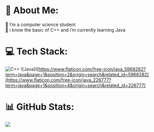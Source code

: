 # 💫 About Me:
🔭 I’m a computer science student<br>🌱 i know the basic of C++ and i’m currently learning Java


# 💻 Tech Stack:
![C++](https://img.shields.io/badge/c++-%2300599C.svg?style=flat&logo=c%2B%2B&logoColor=white)
![Java]([https://www.flaticon.com/free-icon/java_5968282?term=java&page=1&position=2&origin=search&related_id=5968282](https://www.flaticon.com/free-icon/java_226777?term=java&page=1&position=4&origin=search&related_id=226777)
# 📊 GitHub Stats:
![](https://github-readme-stats.vercel.app/api/top-langs/?username=DanyelC05&theme=material-palenight&hide_border=false&include_all_commits=false&count_private=false&layout=compact)

